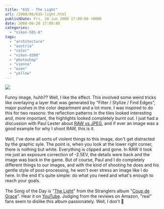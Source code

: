 ```yaml
---
title: "615 - The Light"
url: /2008/06/615-light.html
publishDate: Fri, 20 Jun 2008 17:09:00 +0000
date: 2008-06-20 17:09:00
categories: 
  - "nikon-501-8"
tags: 
  - "architecture"
  - "austria"
  - "color"
  - "nikon-d300"
  - "photoshop"
  - "vienna"
  - "wien"
  - "yellow"
---
```

<a href="https://d25zfm9zpd7gm5.cloudfront.net/1200x1200/2008/20080619_081531_ps.jpg" target="_blank"><img src="https://d25zfm9zpd7gm5.cloudfront.net/0600x0600/2008/20080619_081531_ps.jpg"/></a><br/><br/>Funny image, huhh?? Well, I like the effect. This involved some weird tricks like overlaying a layer that was generated by "Filter / Stylize / Find Edges", major pushes in the color department and a lot more. I was inspired to do this for two reasons: the reflection patterns in the tiles looked interesting and, more important, the highlights looked completely burnt out. I just had a discussion with Paul Lester about <a href="http://www.paullesterphoto.com/wordpress/?p=1769" target="_blank">RAW vs JPEG</a>, and if ever an image was a good example for why I shoot RAW, this is it.<br/><br/><a href="https://d25zfm9zpd7gm5.cloudfront.net/1200x1200/2008/20080619_081531.jpg" target="_blank"><img alt="" border="0" src="https://d25zfm9zpd7gm5.cloudfront.net/0150x0150/2008/20080619_081531.jpg" style="margin: 0pt 0px 0pt 10px; float: right;"/></a> Well, I've done all sorts of violent things to this image, don't get distracted by the graphic syle. The point is, when you look at the lower right corner, there is nothing but white. Everything is clipped and gone. In RAW it took me just an exposure correction of -2.5EV, the details were back and the image was back in the game. But of course, Paul and I do completely different things to our images, and with the kind of shooting he does and his gentle style of post-processing, he won't ever stress an image like I do here. In the end it's quite simple: do what you need and what's enough to reach your goals.<br/><br/>The Song of the Day is "<a href="http://www.sweetslyrics.com/530391.Stranglers%20-%20The%20Light%20.html">The Light</a>" from the Stranglers album "<a href="http://www.amazon.co.uk/Coup-Grace-Stranglers/dp/B0000240YA">Coup de Grace</a>". Hear it on <a href="http://youtube.com/watch?v=6WfWuxVCpMQ&feature=related" target="_blank">YouTube</a>. Judging from the reviews on Amazon, "real" fans seem to dislike this album passionately. Well, I don't 🙂
